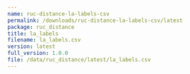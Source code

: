 ```yaml
---
name: ruc-distance-la-labels-csv
permalink: /downloads/ruc-distance-la-labels-csv/latest
package: ruc_distance
title: la_labels
filename: la_labels.csv
version: latest
full_version: 1.0.0
file: /data/ruc_distance/latest/la_labels.csv
---
```

